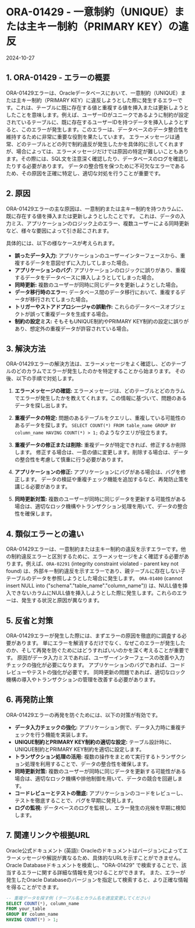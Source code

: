 # ORA-01429 - 一意制約（UNIQUE）または主キー制約（PRIMARY KEY）の違反
2024-10-27

## 1. ORA-01429 - エラーの概要

ORA-01429エラーは、Oracleデータベースにおいて、一意制約（UNIQUE）または主キー制約（PRIMARY KEY）に違反しようとした際に発生するエラーです。これは、テーブルに既に存在する値と重複する値を挿入または更新しようとしたことを意味します。例えば、ユーザーIDがユニークであるように制約が設定されているテーブルに、既に存在するユーザーIDを持つデータを挿入しようとすると、このエラーが発生します。このエラーは、データベースのデータ整合性を維持するために非常に重要な役割を果たしています。  エラーメッセージは通常、どのテーブルとどの列で制約違反が発生したかを具体的に示してくれますが、場合によっては、エラーメッセージだけでは原因の特定が難しいこともあります。その際には、SQL文を注意深く確認したり、データベースのログを確認したりする必要があります。  データの整合性を保つために不可欠なエラーであるため、その原因を正確に特定し、適切な対処を行うことが重要です。


## 2. 原因

ORA-01429エラーの主な原因は、一意制約または主キー制約を持つカラムに、既に存在する値を挿入または更新しようとしたことです。  これは、データの入力ミス、アプリケーションのロジック上のエラー、複数ユーザーによる同時更新など、様々な要因によって引き起こされます。

具体的には、以下の様なケースが考えられます。

* **誤ったデータ入力:** アプリケーションのユーザーインターフェースから、重複するデータを意図せずに入力してしまった場合。
* **アプリケーションのバグ:** アプリケーションのロジックに誤りがあり、重複するデータをデータベースに挿入しようとしてしまった場合。
* **同時更新:** 複数のユーザーが同時に同じデータを更新しようとした場合。
* **データ移行時のエラー:** データベース間のデータ移行において、重複するデータが移行されてしまった場合。
* **トリガーやストアドプロシージャの誤動作:**  これらのデータベースオブジェクトが誤って重複データを生成する場合。
* **制約の設定ミス:**  そもそもUNIQUE制約やPRIMARY KEY制約の設定に誤りがあり、想定外の重複データが許容されている場合。


## 3. 解決方法

ORA-01429エラーの解決方法は、エラーメッセージをよく確認し、どのテーブルのどのカラムでエラーが発生したのかを特定することから始まります。  その後、以下の手順で対処します。

1. **エラーメッセージの確認:** エラーメッセージは、どのテーブルとどのカラムでエラーが発生したかを教えてくれます。この情報に基づいて、問題のあるデータを探し出します。

2. **重複データの特定:** 問題のあるテーブルをクエリし、重複している可能性のあるデータを探します。  `SELECT COUNT(*) FROM table_name GROUP BY column_name HAVING COUNT(*) > 1;`  のようなクエリが役立ちます。

3. **重複データの修正または削除:**  重複データが特定できれば、修正するか削除します。  修正する場合は、一意の値に変更します。削除する場合は、データの整合性を考慮して慎重に行う必要があります。

4. **アプリケーションの修正:** アプリケーションにバグがある場合は、バグを修正します。  データの検証や重複チェック機能を追加するなど、再発防止策を講じる必要があります。

5. **同時更新対策:** 複数のユーザーが同時に同じデータを更新する可能性がある場合は、適切なロック機構やトランザクション処理を用いて、データの整合性を確保します。


## 4. 類似エラーとの違い

ORA-01429エラーは、一意制約または主キー制約の違反を示すエラーです。他の制約違反エラーと区別するために、エラーメッセージをよく確認する必要があります。例えば、`ORA-02291` (integrity constraint violated - parent key not found) は、外部キー制約違反を示すエラーであり、親テーブルに存在しない子テーブルのデータを参照しようとした場合に発生します。  `ORA-01400` (cannot insert NULL into ("schema"."table_name"."column_name")) は、NULL値を挿入できないカラムにNULL値を挿入しようとした際に発生します。これらのエラーは、発生する状況と原因が異なります。


## 5. 反省と対策

ORA-01429エラーが発生した際には、まずエラーの原因を徹底的に調査する必要があります。  単にエラーを解消するだけでなく、なぜこのエラーが発生したのか、そして再発を防ぐためにはどうすればいいのかを深く考えることが重要です。  原因がデータ入力ミスであれば、ユーザーインターフェースの改善や入力チェックの強化が必要になります。 アプリケーションのバグであれば、コードレビューやテストの強化が必要です。  同時更新の問題であれば、適切なロック機構の導入やトランザクションの管理を改善する必要があります。


## 6. 再発防止策

ORA-01429エラーの再発を防ぐためには、以下の対策が有効です。

* **データ入力チェックの強化:**  アプリケーション側で、データ入力時に重複チェックを行う機能を実装します。
* **UNIQUE制約とPRIMARY KEY制約の適切な設定:**  テーブル設計時に、UNIQUE制約とPRIMARY KEY制約を適切に設定します。
* **トランザクション処理の活用:**  複数の操作をまとめて実行するトランザクション処理を利用することで、データの整合性を確保します。
* **同時更新対策:**  複数のユーザーが同時に同じデータを更新する可能性がある場合は、適切なロック機構や排他制御を用いて、データの競合を回避します。
* **コードレビューとテストの徹底:**  アプリケーションのコードをレビューし、テストを徹底することで、バグを早期に発見します。
* **ログの監視:** データベースのログを監視し、エラー発生の兆候を早期に検知します。


## 7. 関連リンクや根拠URL

Oracle公式ドキュメント (英語):  Oracleのドキュメントはバージョンによってエラーメッセージや解説が異なるため、具体的なURLを示すことができません。  Oracle Databaseドキュメントを検索し、"ORA-01429" で検索することで、該当するエラーに関する詳細な情報を見つけることができます。  また、エラーが発生したOracle Databaseのバージョンを指定して検索すると、より正確な情報を得ることができます。


```sql
-- 重複データを探す例 (テーブル名とカラム名を適宜変更してください)
SELECT COUNT(*), column_name
FROM your_table
GROUP BY column_name
HAVING COUNT(*) > 1;
```